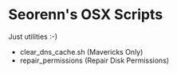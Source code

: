 Seorenn's OSX Scripts
=====================

Just utilities :-)

* clear_dns_cache.sh (Mavericks Only)
* repair_permissions (Repair Disk Permissions)
